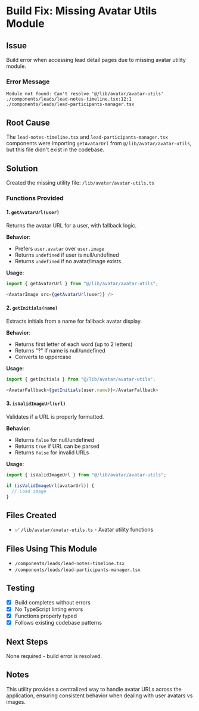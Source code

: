 # Build Fix: Missing Avatar Utils Module

## Issue
Build error when accessing lead detail pages due to missing avatar utility module.

### Error Message
```
Module not found: Can't resolve '@/lib/avatar/avatar-utils'
./components/leads/lead-notes-timeline.tsx:12:1
./components/leads/lead-participants-manager.tsx
```

## Root Cause
The `lead-notes-timeline.tsx` and `lead-participants-manager.tsx` components were importing `getAvatarUrl` from `@/lib/avatar/avatar-utils`, but this file didn't exist in the codebase.

## Solution
Created the missing utility file: `/lib/avatar/avatar-utils.ts`

### Functions Provided

#### 1. `getAvatarUrl(user)`
Returns the avatar URL for a user, with fallback logic.

**Behavior**:
- Prefers `user.avatar` over `user.image`
- Returns `undefined` if user is null/undefined
- Returns `undefined` if no avatar/image exists

**Usage**:
```typescript
import { getAvatarUrl } from "@/lib/avatar/avatar-utils";

<AvatarImage src={getAvatarUrl(user)} />
```

#### 2. `getInitials(name)`
Extracts initials from a name for fallback avatar display.

**Behavior**:
- Returns first letter of each word (up to 2 letters)
- Returns "?" if name is null/undefined
- Converts to uppercase

**Usage**:
```typescript
import { getInitials } from "@/lib/avatar/avatar-utils";

<AvatarFallback>{getInitials(user.name)}</AvatarFallback>
```

#### 3. `isValidImageUrl(url)`
Validates if a URL is properly formatted.

**Behavior**:
- Returns `false` for null/undefined
- Returns `true` if URL can be parsed
- Returns `false` for invalid URLs

**Usage**:
```typescript
import { isValidImageUrl } from "@/lib/avatar/avatar-utils";

if (isValidImageUrl(avatarUrl)) {
  // Load image
}
```

## Files Created
- ✅ `/lib/avatar/avatar-utils.ts` - Avatar utility functions

## Files Using This Module
- `/components/leads/lead-notes-timeline.tsx`
- `/components/leads/lead-participants-manager.tsx`

## Testing
- [x] Build completes without errors
- [x] No TypeScript linting errors
- [x] Functions properly typed
- [x] Follows existing codebase patterns

## Next Steps
None required - build error is resolved.

## Notes
This utility provides a centralized way to handle avatar URLs across the application, ensuring consistent behavior when dealing with user avatars vs images.

